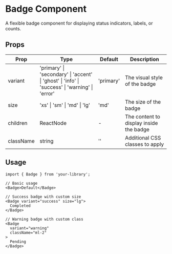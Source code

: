 # Badge Component

A flexible badge component for displaying status indicators, labels, or counts.

## Props

| Prop | Type | Default | Description |
|------|------|---------|-------------|
| variant | 'primary' \| 'secondary' \| 'accent' \| 'ghost' \| 'info' \| 'success' \| 'warning' \| 'error' | 'primary' | The visual style of the badge |
| size | 'xs' \| 'sm' \| 'md' \| 'lg' | 'md' | The size of the badge |
| children | ReactNode | - | The content to display inside the badge |
| className | string | '' | Additional CSS classes to apply |

## Usage

```tsx
import { Badge } from 'your-library';

// Basic usage
<Badge>Default</Badge>

// Success badge with custom size
<Badge variant="success" size="lg">
  Completed
</Badge>

// Warning badge with custom class
<Badge 
  variant="warning" 
  className="ml-2"
>
  Pending
</Badge>
```
